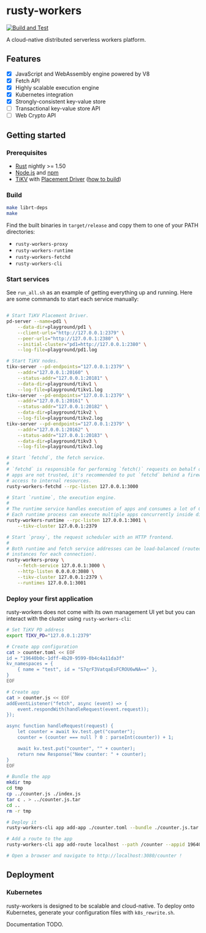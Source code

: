 # rusty-workers

[![Build and Test](https://github.com/losfair/rusty-workers/workflows/Build%20and%20Test/badge.svg)](https://github.com/losfair/rusty-workers/actions)

A cloud-native distributed serverless workers platform.

## Features

- [x] JavaScript and WebAssembly engine powered by V8
- [x] Fetch API
- [x] Highly scalable execution engine
- [x] Kubernetes integration
- [x] Strongly-consistent key-value store
- [ ] Transactional key-value store API
- [ ] Web Crypto API

## Getting started

### Prerequisites

- [Rust](https://www.rust-lang.org/) nightly >= 1.50
- [Node.js](https://nodejs.org/) and [npm](https://www.npmjs.com/)
- [TiKV](https://github.com/tikv/tikv) with [Placement Driver](https://github.com/tikv/pd) ([how to build](https://pingcap.com/blog/building-running-and-benchmarking-tikv-and-tidb/))

### Build

```bash
make librt-deps
make
```

Find the built binaries in `target/release` and copy them to one of your PATH directories:

- `rusty-workers-proxy`
- `rusty-workers-runtime`
- `rusty-workers-fetchd`
- `rusty-workers-cli`

### Start services

See `run_all.sh` as an example of getting everything up and running. Here are some commands
to start each service manually:

```bash

# Start TiKV Placement Driver.
pd-server --name=pd1 \
    --data-dir=playground/pd1 \
    --client-urls="http://127.0.0.1:2379" \
    --peer-urls="http://127.0.0.1:2380" \
    --initial-cluster="pd1=http://127.0.0.1:2380" \
    --log-file=playground/pd1.log

# Start TiKV nodes.
tikv-server --pd-endpoints="127.0.0.1:2379" \
    --addr="127.0.0.1:20160" \
    --status-addr="127.0.0.1:20181" \
    --data-dir=playground/tikv1 \
    --log-file=playground/tikv1.log
tikv-server --pd-endpoints="127.0.0.1:2379" \
    --addr="127.0.0.1:20161" \
    --status-addr="127.0.0.1:20182" \
    --data-dir=playground/tikv2 \
    --log-file=playground/tikv2.log
tikv-server --pd-endpoints="127.0.0.1:2379" \
    --addr="127.0.0.1:20162" \
    --status-addr="127.0.0.1:20183" \
    --data-dir=playground/tikv3 \
    --log-file=playground/tikv3.log

# Start `fetchd`, the fetch service.
#
# `fetchd` is responsible for performing `fetch()` requests on behalf of apps. Since the
# apps are not trusted, it's recommended to put `fetchd` behind a firewall that disallows
# access to internal resources.
rusty-workers-fetchd --rpc-listen 127.0.0.1:3000

# Start `runtime`, the execution engine.
#
# The runtime service handles execution of apps and consumes a lot of CPU and memory resources.
# Each runtime process can execute multiple apps concurrently inside different V8 sandboxes.
rusty-workers-runtime --rpc-listen 127.0.0.1:3001 \
    --tikv-cluster 127.0.0.1:2379

# Start `proxy`, the request scheduler with an HTTP frontend.
#
# Both runtime and fetch service addresses can be load-balanced (routed to different backing
# instances for each connection).
rusty-workers-proxy \
    --fetch-service 127.0.0.1:3000 \
    --http-listen 0.0.0.0:3080 \
    --tikv-cluster 127.0.0.1:2379 \
    --runtimes 127.0.0.1:3001
```

### Deploy your first application

rusty-workers does not come with its own management UI yet but you can interact with the cluster using `rusty-workers-cli`:

```bash
# Set TiKV PD address
export TIKV_PD="127.0.0.1:2379"

# Create app configuration
cat > counter.toml << EOF
id = "19640b0c-1dff-4b20-9599-0b4c4a11da3f"
kv_namespaces = {
    { name = "test", id = "S7qrF3VatqaEsFCROU6wNA==" },
}
EOF

# Create app
cat > counter.js << EOF
addEventListener("fetch", async (event) => {
    event.respondWith(handleRequest(event.request));
});

async function handleRequest(request) {
    let counter = await kv.test.get("counter");
    counter = (counter === null ? 0 : parseInt(counter)) + 1;

    await kv.test.put("counter", "" + counter);
    return new Response("New counter: " + counter);
}
EOF

# Bundle the app
mkdir tmp
cd tmp
cp ../counter.js ./index.js
tar c . > ../counter.js.tar
cd ..
rm -r tmp

# Deploy it
rusty-workers-cli app add-app ./counter.toml --bundle ./counter.js.tar

# Add a route to the app
rusty-workers-cli app add-route localhost --path /counter --appid 19640b0c-1dff-4b20-9599-0b4c4a11da3f

# Open a browser and navigate to http://localhost:3080/counter !
```

## Deployment

### Kubernetes

rusty-workers is designed to be scalable and cloud-native. To deploy onto Kubernetes, generate your configuration files with `k8s_rewrite.sh`.

Documentation TODO.
